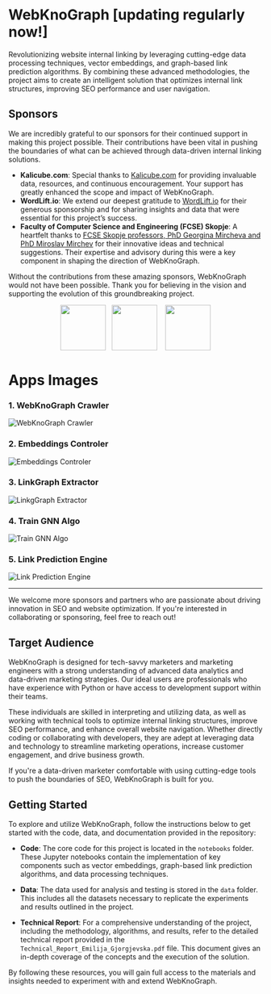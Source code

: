 # WebKnoGraph [updating regularly now!]

Revolutionizing website internal linking by leveraging cutting-edge data processing techniques, vector embeddings, and graph-based link prediction algorithms. By combining these advanced methodologies, the project aims to create an intelligent solution that optimizes internal link structures, improving SEO performance and user navigation.

## Sponsors

We are incredibly grateful to our sponsors for their continued support in making this project possible. Their contributions have been vital in pushing the boundaries of what can be achieved through data-driven internal linking solutions.

- **Kalicube.com**: Special thanks to [Kalicube.com](https://kalicube.com/) for providing invaluable data, resources, and continuous encouragement. Your support has greatly enhanced the scope and impact of WebKnoGraph.
- **WordLift.io**: We extend our deepest gratitude to [WordLift.io](https://wordlift.io/) for their generous sponsorship and for sharing insights and data that were essential for this project’s success.
- **Faculty of Computer Science and Engineering (FCSE) Skopje**: A heartfelt thanks to [FCSE Skopje professors, PhD Georgina Mircheva and PhD Miroslav Mirchev]([https://dejanmarketing.com/](https://www.finki.ukim.mk/en)) for their innovative ideas and technical suggestions. Their expertise and advisory during this were a key component in shaping the direction of WebKnoGraph.

Without the contributions from these amazing sponsors, WebKnoGraph would not have been possible. Thank you for believing in the vision and supporting the evolution of this groundbreaking project.

<p align="center">
  <img src="https://github.com/martech-engineer/WebKnoGraph/blob/main/assets/WL_logo.png" height="90"/>&nbsp;&nbsp;
  <img src="https://github.com/martech-engineer/WebKnoGraph/blob/main/assets/kalicube.com.png" height="90"/>&nbsp;&nbsp;&nbsp;
  <img src="https://github.com/martech-engineer/WebKnoGraph/blob/main/assets/fcse_logo.png" height="90"/>
</p>


# Apps Images

### 1. WebKnoGraph Crawler
![WebKnoGraph Crawler](https://raw.githubusercontent.com/martech-engineer/WebKnoGraph/main/assets/crawler.png)

### 2. Embeddings Controler
![Embeddings Controler](https://github.com/martech-engineer/WebKnoGraph/blob/main/assets/02_embeddings.png)

### 3. LinkGraph Extractor
![LinkgGraph Extractor](https://github.com/martech-engineer/WebKnoGraph/blob/main/assets/03_link_graph.png)

### 4. Train GNN Algo
![Train GNN Algo](https://github.com/martech-engineer/WebKnoGraph/blob/main/assets/04_graphsage_01.png)

### 5. Link Prediction Engine
![Link Prediction Engine](https://github.com/martech-engineer/WebKnoGraph/blob/main/assets/04_graphsage_02.png)

---

We welcome more sponsors and partners who are passionate about driving innovation in SEO and website optimization. If you're interested in collaborating or sponsoring, feel free to reach out!

## Target Audience

WebKnoGraph is designed for tech-savvy marketers and marketing engineers with a strong understanding of advanced data analytics and data-driven marketing strategies. Our ideal users are professionals who have experience with Python or have access to development support within their teams.

These individuals are skilled in interpreting and utilizing data, as well as working with technical tools to optimize internal linking structures, improve SEO performance, and enhance overall website navigation. Whether directly coding or collaborating with developers, they are adept at leveraging data and technology to streamline marketing operations, increase customer engagement, and drive business growth.

If you're a data-driven marketer comfortable with using cutting-edge tools to push the boundaries of SEO, WebKnoGraph is built for you.

## Getting Started

To explore and utilize WebKnoGraph, follow the instructions below to get started with the code, data, and documentation provided in the repository:

- **Code**: The core code for this project is located in the `notebooks` folder. These Jupyter notebooks contain the implementation of key components such as vector embeddings, graph-based link prediction algorithms, and data processing techniques.
  
- **Data**: The data used for analysis and testing is stored in the `data` folder. This includes all the datasets necessary to replicate the experiments and results outlined in the project.

- **Technical Report**: For a comprehensive understanding of the project, including the methodology, algorithms, and results, refer to the detailed technical report provided in the `Technical_Report_Emilija_Gjorgjevska.pdf` file. This document gives an in-depth coverage of the concepts and the execution of the solution.

By following these resources, you will gain full access to the materials and insights needed to experiment with and extend WebKnoGraph.

